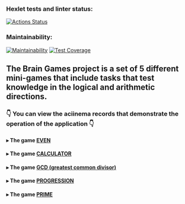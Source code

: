 
### Hexlet tests and linter status:

[![Actions Status](https://github.com/funnyDevGirl/java-project-61/workflows/hexlet-check/badge.svg)](https://github.com/funnyDevGirl/java-project-61/actions)

### Maintainability:

[![Maintainability](https://api.codeclimate.com/v1/badges/b5ed0d422cd9679db1fa/maintainability)](https://codeclimate.com/github/funnyDevGirl/java-project-61/maintainability)
[![Test Coverage](https://api.codeclimate.com/v1/badges/b5ed0d422cd9679db1fa/test_coverage)](https://codeclimate.com/github/funnyDevGirl/java-project-61/test_coverage)

## The Brain Games project is a set of 5 different mini-games that include tasks that test knowledge in the logical and arithmetic directions.

### 👇 You can view the aciinema records that demonstrate the operation of the application 👇

#### ▸ The game [EVEN](https://asciinema.org/a/eiEz1SJbVcRqa6U1t21JpDo7Z)
#### ▸ The game [CALCULATOR](https://asciinema.org/a/Rxq2WOBNHlKufwrnQmbHdp6oo)
#### ▸ The game [GCD (greatest common divisor)](https://asciinema.org/a/L9S5hVl8TAmbOL6LwGArF0aNn)
#### ▸ The game [PROGRESSION](https://asciinema.org/a/C2yQjIncf2YdgU3Wxy0fBK7DD)
#### ▸ The game [PRIME](https://asciinema.org/a/FqtuVwSq6Xtkqs4qFrxO4tgdG)
